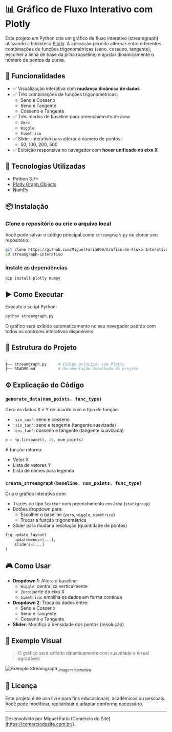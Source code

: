 # 📊 Gráfico de Fluxo Interativo com Plotly

Este projeto em Python cria um gráfico de fluxo interativo (streamgraph) utilizando a biblioteca [Plotly](https://plotly.com/python/). A aplicação permite alternar entre diferentes combinações de funções trigonométricas (seno, cosseno, tangente), escolher a linha de base da pilha (baseline) e ajustar dinamicamente o número de pontos da curva.

## 🚀 Funcionalidades

- ✅ Visualização interativa com **mudança dinâmica de dados**
- ✅ Três combinações de funções trigonométricas:
  - Seno e Cosseno
  - Seno e Tangente
  - Cosseno e Tangente
- ✅ Três modos de baseline para preenchimento de área:
  - `Zero`
  - `Wiggle`
  - `Simétrico`
- ✅ Slider interativo para alterar o número de pontos:
  - 50, 100, 200, 500
- ✅ Exibição responsiva no navegador com **hover unificado no eixo X**

## 🧠 Tecnologias Utilizadas

- Python 3.7+
- [Plotly Graph Objects](https://plotly.com/python/plotly-express/)
- [NumPy](https://numpy.org/)

## 📦 Instalação

### Clone o repositório ou crie o arquivo local

Você pode salvar o código principal como `streamgraph.py` ou clonar seu repositório:

```bash
git clone https://github.com/MiguelFaria009/Grafico-de-Fluxo-Interativo/blob/main/streamgraph.py
cd streamgraph-interativo
```

### Instale as dependências

```bash
pip install plotly numpy
```

## ▶️ Como Executar

Execute o script Python:

```bash
python streamgraph.py
```

O gráfico será exibido automaticamente no seu navegador padrão com todos os controles interativos disponíveis.

## 📁 Estrutura do Projeto

```bash
.
├── streamgraph.py     # Código principal com Plotly
├── README.md          # Documentação detalhada do projeto
```

## ⚙️ Explicação do Código

### `generate_data(num_points, func_type)`

Gera os dados X e Y de acordo com o tipo de função:

- `'sin_cos'`: seno e cosseno
- `'sin_tan'`: seno e tangente (tangente suavizada)
- `'cos_tan'`: cosseno e tangente (tangente suavizada)

```python
x = np.linspace(0, 10, num_points)
```

A função retorna:
- Vetor X
- Lista de vetores Y
- Lista de nomes para legenda

### `create_streamgraph(baseline, num_points, func_type)`

Cria o gráfico interativo com:
- Traces do tipo `Scatter` com preenchimento em área (`stackgroup`)
- Botões dropdown para:
  - Escolher o baseline (`zero`, `wiggle`, `simétrico`)
  - Trocar a função trigonométrica
- Slider para mudar a resolução (quantidade de pontos)

```python
fig.update_layout(
    updatemenus=[...],
    sliders=[...]
)
```

## 🎮 Como Usar

- **Dropdown 1**: Altera o baseline:
  - `Wiggle`: centraliza verticalmente
  - `Zero`: parte do eixo X
  - `Simétrico`: empilha os dados em forma contínua
- **Dropdown 2**: Troca os dados entre:
  - Seno e Cosseno
  - Seno e Tangente
  - Cosseno e Tangente
- **Slider**: Modifica a densidade dos pontos (resolução)

## 📸 Exemplo Visual

> O gráfico será exibido dinamicamente com suavidade e visual agradável:

![Exemplo Streamgraph](https://crm.comerciodosite.com.br/layouts/streamgraph.png)
<sub>*Imagem ilustrativa*</sub>

## 📄 Licença

Este projeto é de uso livre para fins educacionais, acadêmicos ou pessoais. Você pode modificar, redistribuir e adaptar conforme necessário.

---

Desenvolvido por Miguel Faria (Comércio do Site) (https://comerciodosite.com.br/).

